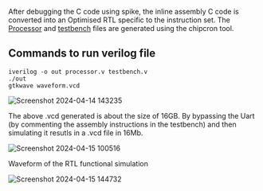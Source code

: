 After debugging the C code using spike, the inline assembly C code is converted into an Optimised RTL specific to the instruction set. The [Processor](https://github.com/Pa1mantri/RISC-V_HDP/blob/main/W-4/processor.v) and [testbench](https://github.com/Pa1mantri/RISC-V_HDP/blob/main/W-4/testbench.v) files are generated using the chipcron tool. 

## Commands to run verilog file 

```
iverilog -o out processor.v testbench.v
./out
gtkwave waveform.vcd

```

![Screenshot 2024-04-14 143235](https://github.com/Pa1mantri/RISC-V_HDP/assets/114488271/edfab88e-2f9c-4ea3-843c-9825aa911219)

The above .vcd generated is about the size of 16GB. By bypassing the Uart (by commenting the assembly instructions in the testbench) and then simulating it resutls in a .vcd file in 16Mb.

![Screenshot 2024-04-15 100516](https://github.com/Pa1mantri/RISC-V_HDP/assets/114488271/c56fb165-e917-4d4f-a4c6-4cc1a12b6e0e)

Waveform of the RTL functional simulation 

![Screenshot 2024-04-15 144732](https://github.com/Pa1mantri/RISC-V_HDP/assets/114488271/0134acd0-2221-4284-a150-8112c74801b5)
